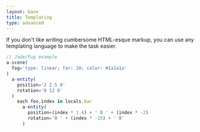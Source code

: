 ```yaml
---
layout: base
title: Templating
type: advanced
---
```


If you don't like writing cumbersome HTML-esque markup, you can use any templating language to make the task easier.

```javascript
// Jade/Pug example
a-scene(
  fog='type: linear; far: 20; color: #1a1a1a'
)
  a-entity(
    position='2 2.5 0'
    rotation='0 12 0'
  )
    each foo,index in locals.bar
      a-entity(
        position=(index * 1.4) + ' 0 ' + (index * -2)
        rotation='0 ' + (index * -15) + ' 0'
      )
```
